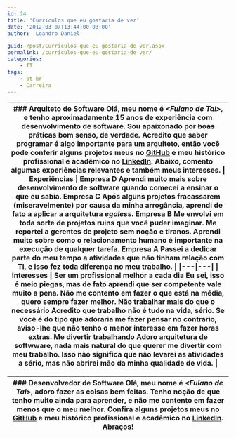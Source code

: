 ```yaml
---
id: 24
title: 'Curriculos que eu gostaria de ver'
date: '2012-03-07T13:44:00-03:00'
author: 'Leandro Daniel'

guid: /post/Curriculos-que-eu-gostaria-de-ver.aspx
permalink: /curriculos-que-eu-gostaria-de-ver/
categories:
    - IT
tags:
    - pt-br
    - Carreira
---
```


| ### Arquiteto de Software  Olá, meu nome é *&lt;Fulano de Tal&gt;*, e tenho aproximadamente 15 anos de experiência com desenvolvimento de software. Sou apaixonado por <span style="text-decoration: line-through;">boas práticas</span> bom senso, de verdade. Acredito que saber programar é algo importante para um arquiteto, então você pode conferir alguns projetos meus no [GitHub](https://github.com) e meu histórico profissional e acadêmico no [LinkedIn](http://www.linkedin.com).  Abaixo, comento algumas experiências relevantes e também meus interesses.  \| **Experiências** \| **Empresa D** Aprendi muito mais sobre desenvolvimento de software quando comecei a ensinar o que eu sabia.  **Empresa C**   Após alguns projetos fracassarem (miseravelmente) por causa da minha arrogância, aprendi de fato a aplicar a arquitetura *egoless*.  **Empresa B**   Me envolvi em toda sorte de projetos ruins que você puder imaginar. Me reportei a gerentes de projeto sem noção e tiranos. Aprendi muito sobre como o relacionamento humano é importante na execução de qualquer tarefa.  **Empresa A**   Passei a dedicar parte do meu tempo a atividades que não tinham relação com TI, e isso fez toda diferença no meu trabalho. \| \|---\|---\| \| **Interesses** \| **Ser um profissional melhor a cada dia** Eu sei, isso é meio piegas, mas de fato aprendi que ser competente vale muito a pena. Não me contento em fazer o que está na média, quero sempre fazer melhor.  **Não trabalhar mais do que o necessário**   Acredito que trabalho não é tudo na vida, sério. Se você é do tipo que adoraria me fazer pensar no contrário, aviso-lhe que não tenho o menor interesse em fazer horas extras.  **Me divertir trabalhando**   Adoro arquitetura de softwware, nada mais natural do que querer me divertir com meu trabalho. Isso não significa que não levarei as atividades a sério, mas não abrirei mão da minha qualidade de vida. \| |
|---|

| ### Desenvolvedor de Software  Olá, meu nome é *&lt;Fulano de Tal&gt;*, adoro fazer as coisas bem feitas. Tenho noção de que tenho muito ainda para aprender, e não me contento em fazer menos que o meu melhor.  Confira alguns projetos meus no [GitHub](https://github.com) e meu histórico profissional e acadêmico no [LinkedIn](http://www.linkedin.com).  Abraços! |
|---|
